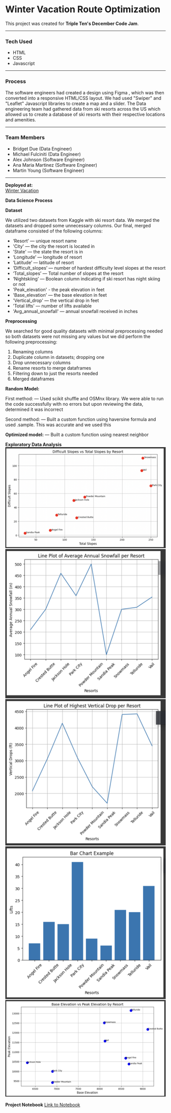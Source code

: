 # Winter Vacation Route Optimization

This project was created for **Triple Ten's December Code Jam**.

---

### **Tech Used**

- HTML
- CSS
- Javascript

---

### **Process**

The software engineers had created a design using Figma , which was then converted into a responsive HTML/CSS layout.
We had used "Swiper" and "Leaflet" Javascript libraries to create a map and a slider. The Data engineering team
had gathered data from ski resorts across the US which allowed us to create a database of ski resorts with their respective locations and amenities.

---

### **Team Members**

- Bridget Due (Data Engineer)
- Michael Fulciniti (Data Engineer)
- Alex Johnson (Software Engineer)
- Ana Maria Martinez (Software Engineer)
- Martin Young (Software Engineer)

---

**Deployed at:**  
[Winter Vacation](https://typiql.github.io/WinterVacation/)

**Data Science Process**

**Dataset**

We utilized two datasets from Kaggle with ski resort data. We merged the datasets and dropped some unnecessary columns. Our final, merged dataframe consisted of the following columns:

- ‘Resort’ — unique resort name
- 'City' — the city the resort is located in
- 'State' — the state the resort is in
- ‘Longitude’ — longitude of resort
- ‘Latitude’ — latitude of resort
- ‘Difficult_slopes’ — number of hardest difficulty level slopes at the resort
- ‘Total_slopes’ — Total number of slopes at the resort
- ‘Nightskiing’ — Boolean column indicating if ski resort has night skiing or not
- 'Peak_elevation' - the peak elevation in feet
- 'Base_elevation' — the base elevation in feet
- 'Vertical_drop' — the vertical drop in feet
- 'Total lifts' — number of lifts available
- 'Avg_annual_snowfall' — annual snowfall received in inches

**Preprocessing**

We searched for good quality datasets with minimal preprocessing needed so both datasets were not missing any values but we did perform the following preprocessing:

1. Renaming columns
2. Duplicate column in datasets; dropping one
3. Drop unnecessary columns
4. Rename resorts to merge dataframes
5. Filtering down to just the resorts needed
6. Merged dataframes

**Random Model:**

First method:
— Used scikit shuffle and OSMnx library. We were able to run the code successfully with no errors but upon reviewing the data, determined it was incorrect

Second method:
— Built a custom function using haversine formula and used .sample. This was accurate and we used this

**Optimized model:**
— Built a custom function using nearest neighbor

**Exploratory Data Analysis**
![Alt text](eda_1.png)
![Alt text](eda_2.png)
![Alt text](eda_3.png)
![Alt text](eda_4.png)
![Alt text](eda_5.png)

**Project Notebook**
[Link to Notebook](2024_code_jam_winter_vacation.ipynb)
